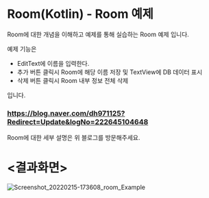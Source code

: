 # Room(Kotlin) - Room 예제

Room에 대한 개념을 이해하고
예제를 통해 실습하는 Room 예제 입니다.

예제 기능은

- EditText에 이름을 입력한다.
- 추가 버튼 클릭시 Room에 해당 이름 저장 및 TextView에 DB 데이터 표시
- 삭제 버튼 클릭시 Room 내부 정보 전체 삭제

입니다.


### https://blog.naver.com/dh971125?Redirect=Update&logNo=222645104648

Room에 대한 세부 설명은 위 블로그를 방문해주세요.


# <결과화면>
![Screenshot_20220215-173608_room_Example](https://user-images.githubusercontent.com/74042160/154051228-2d98f4b3-520b-4356-9a92-2e3d6ea84772.jpg)
